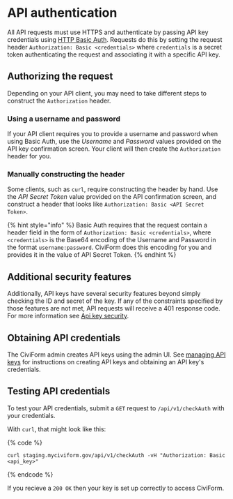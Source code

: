 # API authentication

All API requests must use HTTPS and authenticate by passing API key credentials using [HTTP Basic Auth](https://en.wikipedia.org/wiki/Basic_access_authentication). Requests do this by setting the request header `Authorization: Basic <credentials>` where `credentials` is a secret token authenticating the request and associating it with a specific API key.

## Authorizing the request
Depending on your API client, you may need to take different steps to construct the `Authorization` header.

### Using a username and password

If your API client requires you to provide a username and password when using Basic Auth, use the _Username_ and _Password_ values provided on the API key confirmation screen. Your client will then create the `Authorization` header for you.

### Manually constructing the header

Some clients, such as `curl`, require constructing the header by hand. Use the _API Secret Token_ value provided on the API confirmation screen, and construct a header that looks like `Authorization: Basic <API Secret Token>`.

{% hint style="info" %}
Basic Auth requires that the request contain a header field in the form of `Authorization: Basic <credentials>`, where `<credentials>` is the Base64 encoding of the Username and Password in the format `username:password`. CiviForm does this encoding for you and provides it in the value of API Secret Token.
{% endhint %}

## Additional security features

Additionally, API keys have several security features beyond simply checking the ID and secret of the key. If any of the constraints specified by those features are not met, API requests will receive a 401 response code. For more information see [Api key security](/docs/user-manual/civiform-admin-guide/manage-api-keys.md#api-key-security).

## Obtaining API credentials

The CiviForm admin creates API keys using the admin UI. See [managing API keys](/docs/user-manual/civiform-admin-guide/manage-api-keys.md) for instructions on creating API keys and obtaining an API key's credentials.

## Testing API credentials

To test your API credentials, submit a `GET` request to `/api/v1/checkAuth` with your credentials.

With `curl`, that might look like this:

{% code %}
```shell
curl staging.myciviform.gov/api/v1/checkAuth -vH "Authorization: Basic <api_key>"
```
{% endcode %}

If you recieve a `200 OK` then your key is set up correctly to access CiviForm.
